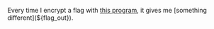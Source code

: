 Every time I encrypt a flag with [this program](${encrypt}), it gives me [something different](${flag_out}).